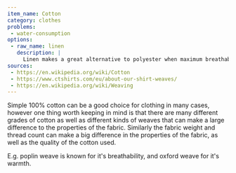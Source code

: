```yaml
---
item_name: Cotton
category: clothes
problems:
 - water-consumption
options:
 - raw_name: linen
   description: |
     Linen makes a great alternative to polyester when maximum breathability is desired.
sources:
 - https://en.wikipedia.org/wiki/Cotton
 - https://www.ctshirts.com/eu/about-our-shirt-weaves/
 - https://en.wikipedia.org/wiki/Weaving
---
```

Simple 100% cotton can be a good choice for clothing in many cases, however one thing worth keeping in mind is that there are many different grades of cotton as well as different kinds of weaves that can make a large difference to the properties of the fabric. Similarly the fabric weight and thread count can make a big difference in the properties of the fabric, as well as the quality of the cotton used.

E.g. poplin weave is known for it's breathability, and oxford weave for it's warmth.
